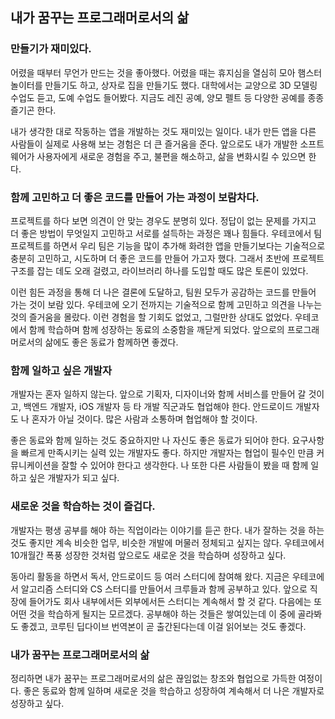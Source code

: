 ## 내가 꿈꾸는 프로그래머로서의 삶

### 만들기가 재미있다.

어렸을 때부터 무언가 만드는 것을 좋아했다. 어렸을 때는 휴지심을 열심히 모아 햄스터 놀이터를 만들기도 하고, 상자로 집을 만들기도 했다. 대학에서는 교양으로 3D 모델링 수업도 듣고, 도예 수업도 들어봤다. 지금도 레진 공예, 양모 펠트 등 다양한 공예를 종종 즐기곤 한다.

내가 생각한 대로 작동하는 앱을 개발하는 것도 재미있는 일이다. 내가 만든 앱을 다른 사람들이 실제로 사용해 보는 경험은 더 큰 즐거움을 준다.
앞으로도 내가 개발한 소프트웨어가 사용자에게 새로운 경험을 주고, 불편을 해소하고, 삶을 변화시킬 수 있으면 한다.

### 함께 고민하고 더 좋은 코드를 만들어 가는 과정이 보람차다.

프로젝트를 하다 보면 의견이 안 맞는 경우도 분명히 있다. 정답이 없는 문제를 가지고 더 좋은 방법이 무엇일지 고민하고 서로를 설득하는 과정은 꽤나 힘들다. 우테코에서 팀 프로젝트를 하면서 우리 팀은 기능을 많이 추가해 화려한 앱을 만들기보다는 기술적으로 충분히 고민하고, 시도하며 더 좋은 코드를 만들어 가고자 했다. 
그래서 초반에 프로젝트 구조를 잡는 데도 오래 걸렸고, 라이브러리 하나를 도입할 때도 많은 토론이 있었다. 

이런 힘든 과정을 통해 더 나은 결론에 도달하고, 팀원 모두가 공감하는 코드를 만들어 가는 것이 보람 있다.
우테코에 오기 전까지는 기술적으로 함께 고민하고 의견을 나누는 것의 즐거움을 몰랐다. 이런 경험을 할 기회도 없었고, 그럴만한 상대도 없었다. 우테코에서 함께 학습하며 함께 성장하는 동료의 소중함을 깨닫게 되었다. 앞으로의 프로그래머로서의 삶에도 좋은 동료가 함께하면 좋겠다.

### 함께 일하고 싶은 개발자

개발자는 혼자 일하지 않는다. 앞으로 기획자, 디자이너와 함께 서비스를 만들어 갈 것이고, 백엔드 개발자, iOS 개발자 등 타 개발 직군과도 협업해야 한다. 안드로이드 개발자도 나 혼자가 아닐 것이다. 많은 사람과 소통하며 협업해야 할 것이다. 

좋은 동료와 함께 일하는 것도 중요하지만 나 자신도 좋은 동료가 되어야 한다. 요구사항을 빠르게 만족시키는 실력 있는 개발자도 좋다. 하지만 개발자는 협업이 필수인 만큼 커뮤니케이션을 잘할 수 있어야 한다고 생각한다. 나 또한 다른 사람들이 봤을 때 함께 일하고 싶은 개발자가 되고 싶다.

### 새로운 것을 학습하는 것이 즐겁다.

개발자는 평생 공부를 해야 하는 직업이라는 이야기를 듣곤 한다. 내가 잘하는 것을 하는 것도 좋지만 계속 비슷한 업무, 비슷한 개발에 머물러 정체되고 싶지는 않다. 우테코에서 10개월간 폭풍 성장한 것처럼 앞으로도 새로운 것을 학습하며 성장하고 싶다.

동아리 활동을 하면서 독서, 안드로이드 등 여러 스터디에 참여해 왔다. 지금은 우테코에서 알고리즘 스터디와 CS 스터디를 만들어서 크루들과 함께 공부하고 있다. 앞으로 직장에 들어가도 회사 내부에서든 외부에서든 스터디는 계속해서 할 것 같다. 다음에는 또 어떤 것을 학습하게 될지는 모르겠다. 공부해야 하는 것들은 쌓여있는데 이 중에 골라봐도 좋겠고, 코루틴 딥다이브 번역본이 곧 출간된다는데 이걸 읽어보는 것도 좋겠다.

### 내가 꿈꾸는 프로그래머로서의 삶

정리하면 내가 꿈꾸는 프로그래머로서의 삶은 끊임없는 창조와 협업으로 가득한 여정이다. 좋은 동료와 함께 일하며 새로운 것을 학습하고 성장하여 계속해서 더 나은 개발자로 성장하고 싶다.
